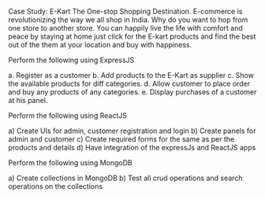 Case Study:  E-Kart
The One-stop Shopping Destination. E-commerce is revolutionizing the way we all shop in India. Why do you want to hop from one store to another store. You can happily live the life with comfort and peace by staying at home just click for the E-kart products and find the best out of the them at your location and buy with happiness.


Perform the following using ExpressJS

a.	Register as a customer
b.	Add products to the E-Kart as supplier
c.	Show the available products for diff categories.
d.	Allow customer to place order and buy any products of any categories.
e.	 Display purchases of a customer at his panel.


Perform the following using ReactJS

a)	Create UIs for admin, customer registration and login
b)	Create panels for admin and customer 
c)	Create required forms for the same as per the products and details
d)	Have integration of the expressJs and ReactJS apps



Perform the following using MongoDB

a)	Create collections in MongoDB
b)	Test all crud operations and search operations on the collections

